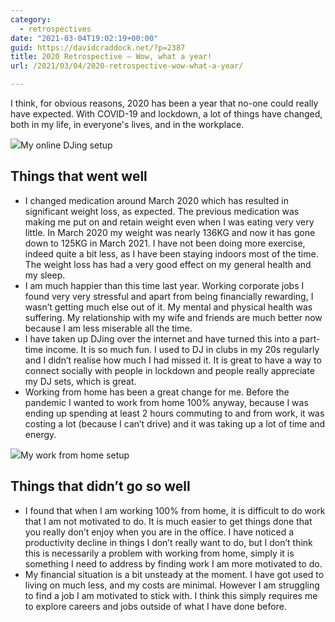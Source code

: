 ```yaml
---
category:
  - retrospectives
date: "2021-03-04T19:02:19+00:00"
guid: https://davidcraddock.net/?p=2387
title: 2020 Retrospective – Wow, what a year!
url: /2021/03/04/2020-retrospective-wow-what-a-year/

---
```

I think, for obvious reasons, 2020 has been a year that no-one could really have expected. With COVID-19 and lockdown, a lot of things have changed, both in my life, in everyone's lives, and in the workplace.

![](/wp-content/uploads/2021/03/background.jpg?w=739)My online DJing setup

## Things that went well

- I changed medication around March 2020 which has resulted in significant weight loss, as expected. The previous medication was making me put on and retain weight even when I was eating very very little. In March 2020 my weight was nearly 136KG and now it has gone down to 125KG in March 2021. I have not been doing more exercise, indeed quite a bit less, as I have been staying indoors most of the time. The weight loss has had a very good effect on my general health and my sleep.
- I am much happier than this time last year. Working corporate jobs I found very very stressful and apart from being financially rewarding, I wasn’t getting much else out of it. My mental and physical health was suffering. My relationship with my wife and friends are much better now because I am less miserable all the time.
- I have taken up DJing over the internet and have turned this into a part-time income. It is so much fun. I used to DJ in clubs in my 20s regularly and I didn’t realise how much I had missed it. It is great to have a way to connect socially with people in lockdown and people really appreciate my DJ sets, which is great.
- Working from home has been a great change for me. Before the pandemic I wanted to work from home 100% anyway, because I was ending up spending at least 2 hours commuting to and from work, it was costing a lot (because I can’t drive) and it was taking up a lot of time and energy.

![](/wp-content/uploads/2021/03/wfh.jpg?w=739)My work from home setup

## Things that didn’t go so well

- I found that when I am working 100% from home, it is difficult to do work that I am not motivated to do. It is much easier to get things done that you really don’t enjoy when you are in the office. I have noticed a productivity decline in things I don’t really want to do, but I don’t think this is necessarily a problem with working from home, simply it is something I need to address by finding work I am more motivated to do.
- My financial situation is a bit unsteady at the moment. I have got used to living on much less, and my costs are minimal. However I am struggling to find a job I am motivated to stick with. I think this simply requires me to explore careers and jobs outside of what I have done before.
